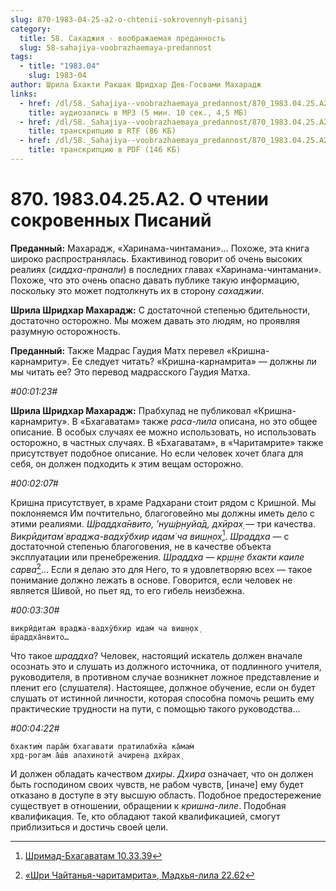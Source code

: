 ```yaml
---
slug: 870-1983-04-25-a2-o-chtenii-sokrovennyh-pisanij
category:
  title: 58. Сахаджия - воображаемая преданность
  slug: 58-sahajiya-voobrazhaemaya-predannost
tags:
  - title: "1983.04"
    slug: 1983-04
author: Шрила Бхакти Ракшак Шридхар Дев-Госвами Махарадж
links:
  - href: /dl/58._Sahajiya--voobrazhaemaya_predannost/870_1983.04.25.A2_SridharMj_O_chtenii_sokrovennyh_pisaniy.mp3
    title: аудиозапись в MP3 (5 мин. 10 сек., 4,5 МБ)
  - href: /dl/58._Sahajiya--voobrazhaemaya_predannost/870_1983.04.25.A2_SridharMj_O_chtenii_sokrovennyh_pisaniy.rtf
    title: транскрипцию в RTF (86 КБ)
  - href: /dl/58._Sahajiya--voobrazhaemaya_predannost/870_1983.04.25.A2_SridharMj_O_chtenii_sokrovennyh_pisaniy.pdf
    title: транскрипцию в PDF (146 КБ)
---
```


# 870. 1983.04.25.A2. О чтении сокровенных Писаний

**Преданный:** Махарадж, «Харинама-чинтамани»… Похоже, эта книга широко распространялась. Бхактивинод говорит об очень высоких реалиях (*сиддха-пранали*) в последних главах «Харинама-чинтамани». Похоже, что это очень опасно давать публике такую информацию, поскольку это может подтолкнуть их в сторону *сахаджии*.

**Шрила Шридхар Махарадж:** С достаточной степенью бдительности, достаточно осторожно. Мы можем давать это людям, но проявляя разумную осторожность.

**Преданный:** Также Мадрас Гаудия Матх перевел «Кришна-карнамриту». Ее следует читать? «Кришна-карнамрита» — должны ли мы читать ее? Это перевод мадрасского Гаудия Матха.

*#00:01:23#*

**Шрила Шридхар Махарадж:** Прабхупад не публиковал «Кришна-карнамриту». В «Бхагаватам» также *раса-лила* описана, но это общее описание. В особых случаях ее можно использовать, но использовать осторожно, в частных случаях. В «Бхагаватам», в «Чаритамрите» также присутствует подобное описание. Но если человек хочет блага для себя, он должен подходить к этим вещам осторожно.

*#00:02:07#*

Кришна присутствует, в храме Радхарани стоит рядом с Кришной. Мы поклоняемся Им почтительно, благоговейно мы должны иметь дело с этими реалиями. *Ш́раддха̄нвито, ’нуш́р̣н̣уйа̄д, дхӣрах̣* — три качества. *Викрӣд̣итам̇ враджа-вадхӯбхир идам̇ ча виш̣н̣ох̣*[^_ftn1]. *Шраддха* — с достаточной степенью благоговения, не в качестве объекта эксплуатации или пренебрежения. *Шраддха* — *кр̣ш̣н̣е бхакти каиле сарва*[^_ftn2]… Если я делаю это для Него, то я удовлетворяю всех — такое понимание должно лежать в основе. Говорится, если человек не является Шивой, но пьет яд, то его гибель неизбежна.

*#00:03:30#*

    викрӣд̣итам̇ враджа-вадхӯбхир идам̇ ча виш̣н̣ох̣
    ш́раддха̄нвито…

Что такое *шраддха*? Человек, настоящий искатель должен вначале осознать это и слушать из должного источника, от подлинного учителя, руководителя, в противном случае возникнет ложное представление и пленит его (слушателя). Настоящее, должное обучение, если он будет слушать от истинной личности, которая способна помочь решить ему практические трудности на пути, с помощью такого руководства…

*#00:04:22#*

    бхактим̇ пара̄м̇ бхагавати пратилабхйа ка̄мам̇
    хр̣д-рогам а̄ш́в апахинотй ачирен̣а дхӣрах̣

И должен обладать качеством *дхиры*. *Дхира* означает, что он должен быть господином своих чувств, не рабом чувств, [иначе] ему будет отказано в доступе в эту высшую область. Подобное предостережение существует в отношении, обращении к *кришна-лиле*. Подобная квалификация. Те, кто обладают такой квалификацией, смогут приблизиться и достичь своей цели.



[^_ftn1]: [Шримад-Бхагаватам 10.33.39](../notes/shrimad-bhagavatam/shrimad-bhagavatam-10-33-39.md)

[^_ftn2]: [«Шри Чайтанья-чаритамрита», Мадхья-лила 22.62](../notes/shri-chajtanya-charitamrita-madhya-lila/shri-chajtanya-charitamrita-madhya-lila-22-62.md)
